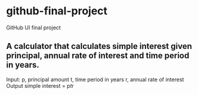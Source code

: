 # github-final-project
GitHub UI final project

## A calculator that calculates simple interest given principal, annual rate of interest and time period in years.

Input:
  p, principal amount
  t, time period in years
  r, annual rate of interest
Output
  simple interest = p*t*r
  
